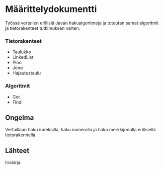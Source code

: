 # Määrittelydokumentti

Työssä vertailen erillisiä Javan hakualgoritmeja ja toteutan samat algoritmit ja tietorakenteet tutkimuksen varten.

### Tietorakenteet

 - Taulukko  
 - LinkedList  
 - Pino  
 - Jono  
 - Hajautustaulu  

### Algoritmit

 - Get  
 - Find  

## Ongelma

Vertaillaan haku indeksilla, haku numerolla ja haku merkkijonolla erillisellä tietorakennella.

## Lähteet

tirakirja

